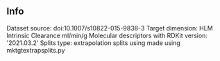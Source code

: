 Info
----

Dataset source: doi:10.1007/s10822-015-9838-3
Target dimension: HLM Intrinsic Clearance  ml/min/g
Molecular descriptors with RDKit version: '2021.03.2'
Splits type: extrapolation splits using made using mktgtextrapsplits.py


